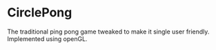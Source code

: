 # CirclePong
The traditional ping pong game tweaked to make it single user friendly. Implemented using openGL.
